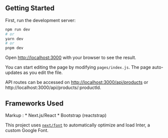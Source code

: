 ## Getting Started

First, run the development server:

```bash
npm run dev
# or
yarn dev
# or
pnpm dev
```



Open [http://localhost:3000](http://localhost:3000) with your browser to see the result.

You can start editing the page by modifying `pages/index.js`. The page auto-updates as you edit the file.

API routes can be accessed on [http://localhost:3000/api/products](http://localhost:3000/api/products) or http://localhost:3000/api/products/:productId.

## Frameworks Used ##
Markup : * Next.js/React
        * Bootstrap (reactstrap)

This project uses [`next/font`](https://nextjs.org/docs/basic-features/font-optimization) to automatically optimize and load Inter, a custom Google Font.
